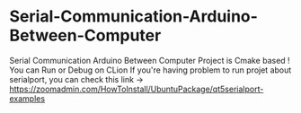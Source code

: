 # Serial-Communication-Arduino-Between-Computer
Serial Communication Arduino Between Computer	Project is Cmake based !
You can Run or Debug on CLion
If you're having problem to run projet about serialport, you can check this link -> https://zoomadmin.com/HowToInstall/UbuntuPackage/qt5serialport-examples
